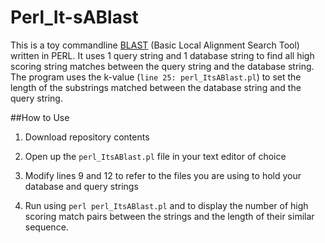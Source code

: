 Perl_It-sABlast
=====================

This is a toy commandline [BLAST](http://blast.ncbi.nlm.nih.gov/Blast.cgi) (Basic Local Alignment Search Tool) written in PERL. 
It uses 1 query string and 1 database string to find all high scoring string matches between the query string and the database string. 
The program uses the k-value (`line 25: perl_ItsABlast.pl`) to set the length of the substrings matched between the database string and the query string.

##How to Use

1. Download repository contents

2. Open up the `perl_ItsABlast.pl` file in your text editor of choice

3. Modify lines 9 and 12 to refer to the files you are using to hold your database and query strings

5. Run using `perl perl_ItsABlast.pl` and to display the number of high scoring match pairs between the strings and the length of their similar sequence.
